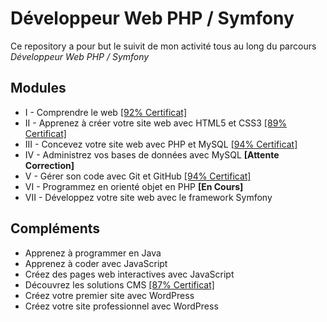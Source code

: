 # Développeur Web PHP / Symfony

Ce repository a pour but le suivit de mon activité tous au long du parcours *Développeur Web PHP / Symfony*

## Modules

+ I - Comprendre le web [[92% Certificat]](https://openclassrooms.com/course-certificates/6308317608)
+ II - Apprenez à créer votre site web avec HTML5 et CSS3 [[89% Certificat]](https://openclassrooms.com/course-certificates/9916008954)
+ III - Concevez votre site web avec PHP et MySQL [[94% Certificat]](https://openclassrooms.com/course-certificates/5979283798)
+ IV - Administrez vos bases de données avec MySQL **[Attente Correction]**
+ V - Gérer son code avec Git et GitHub [[94% Certificat]](https://openclassrooms.com/course-certificates/7956362468)
+ VI - Programmez en orienté objet en PHP **[En Cours]**
+ VII - Développez votre site web avec le framework Symfony

## Compléments

+ Apprenez à programmer en Java
+ Apprenez à coder avec JavaScript 
+ Créez des pages web interactives avec JavaScript 
+ Découvrez les solutions CMS [[87% Certificat]](https://openclassrooms.com/course-certificates/5419303298)
+ Créez votre premier site avec WordPress  
+ Créez votre site professionnel avec WordPress 
